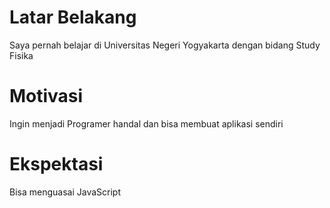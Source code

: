 # Latar Belakang
Saya pernah belajar di Universitas Negeri Yogyakarta dengan bidang Study Fisika
# Motivasi
Ingin menjadi Programer handal dan bisa membuat aplikasi sendiri
# Ekspektasi
Bisa menguasai JavaScript
